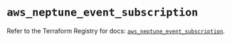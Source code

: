 # `aws_neptune_event_subscription`

Refer to the Terraform Registry for docs: [`aws_neptune_event_subscription`](https://registry.terraform.io/providers/hashicorp/aws/3.76.1/docs/resources/neptune_event_subscription).
